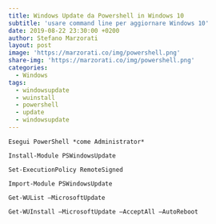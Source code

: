 ```yaml
---
title: Windows Update da Powershell in Windows 10
subtitle: 'usare command line per aggiornare Windows 10'
date: 2019-08-22 23:30:00 +0200
author: Stefano Marzorati
layout: post
image: 'https://marzorati.co/img/powershell.png'
share-img: 'https://marzorati.co/img/powershell.png'
categories:
  - Windows
tags:
  - windowsupdate
  - wuinstall
  - powershell
  - update
  - windowsupdate
---
```

	Esegui PowerShell *come Administrator*   

	Install-Module PSWindowsUpdate

	Set-ExecutionPolicy RemoteSigned

	Import-Module PSWindowsUpdate

	Get-WUList –MicrosoftUpdate

	Get-WUInstall –MicrosoftUpdate –AcceptAll –AutoReboot
	

